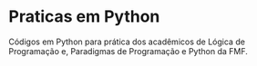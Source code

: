 # Praticas em Python
 Códigos em Python para prática dos acadêmicos de Lógica de Programação e, Paradigmas de Programação e Python da FMF.
